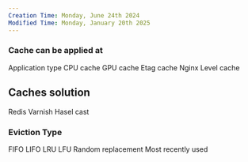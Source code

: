```yaml
---
Creation Time: Monday, June 24th 2024
Modified Time: Monday, January 20th 2025
---
```

### Cache can be applied at 
Application type
CPU cache 
GPU cache
Etag cache
Nginx Level cache


## Caches solution
Redis
Varnish
Hasel cast

### Eviction Type
FIFO
LIFO
LRU
LFU
Random replacement
Most recently used

